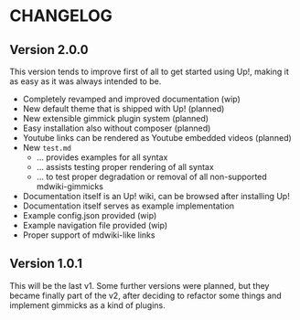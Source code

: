 CHANGELOG
=========

Version 2.0.0
-------------

This version tends to improve first of all to get started using Up!, making 
it as easy as it was always intended to be.

  * Completely revamped and improved documentation (wip)
  * New default theme that is shipped with Up! (planned)
  * New extensible gimmick plugin system (planned)
  * Easy installation also without composer (planned)
  * Youtube links can be rendered as Youtube embedded videos (planned)
  * New `test.md`
    * ... provides examples for all syntax
    * ... assists testing proper rendering of all syntax
    * ... to test proper degradation or removal of all non-supported mdwiki-gimmicks
  * Documentation itself is an Up! wiki, can be browsed after installing Up!
  * Documentation itself serves as example implementation
  * Example config.json provided (wip)
  * Example navigation file provided (wip)
  * Proper support of mdwiki-like links

Version 1.0.1
-------------

This will be the last v1. Some further versions were planned, but they became
finally part of the v2, after deciding to refactor some things and implement 
gimmicks as a kind of plugins. 

